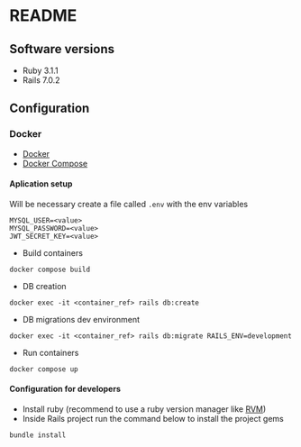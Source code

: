 # README

## Software versions

- Ruby 3.1.1
- Rails 7.0.2

## Configuration

### Docker

- [Docker](https://docs.docker.com/install/)
- [Docker Compose](https://docs.docker.com/compose/install/compose-plugin/#installing-compose-on-linux-systems)

#### Aplication setup

Will be necessary create a file called `.env` with the env variables
```
MYSQL_USER=<value>
MYSQL_PASSWORD=<value>
JWT_SECRET_KEY=<value>
```

- Build containers

```docker
docker compose build
```

- DB creation

```docker
docker exec -it <container_ref> rails db:create
```

- DB migrations dev environment

```docker
docker exec -it <container_ref> rails db:migrate RAILS_ENV=development
```

- Run containers

```docker
docker compose up
```

#### Configuration for developers

- Install ruby (recommend to use a ruby version manager like [RVM](https://rvm.io/rvm/install))
- Inside Rails project run the command below to install the project gems

```bash
bundle install
```
